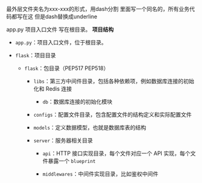 最外层文件夹名为xxx-xxx的形式，用dash分割
里面写一个同名的，所有业务代码都写在这 但是dash替换成underline

app.py 项目入口文件 写在根目录。
**项目结构**

- `app.py`：项目入口文件，位于根目录。

- `flask`：项目目录

  - `flask`：包目录（PEP517 PEP518）

    - `libs`：第三方中间件目录，包括各种依赖项，例如数据库连接的初始化和 Redis 连接

      - `db`：数据库连接的初始化模块

    - `configs`：配置文件目录，包含配置文件的结构定义和实际配置文件
    - `models`：定义数据模型，也就是数据库表的结构
    - `server`：服务器相关目录

      - `api`：HTTP 接口实现目录，每个文件对应一个 API 实现，每个文件暴露一个 `blueprint`

      - `middlewares`：中间件实现目录，比如鉴权中间件


